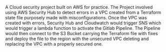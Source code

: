 A Cloud security project built on AWS for practice. The Project involved using AWS Security Hub to detect errors in a VPC created from a Terraform state file purposely made with misconfigurations. Once the VPC was created with errors, Security Hub and Cloudwatch would  trigger SNS which would trigger a lambda function to activate the Gitlab Pipeline. The Pipeline would then connect to the S3 Bucket carrying the Terraform file with fixes and deploy the file to the region with the unsecured VPC deleting and replacing the VPC with a properly secured one.
